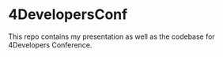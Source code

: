 # 4DevelopersConf
This repo contains my presentation as well as the codebase for 4Developers Conference.
